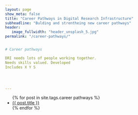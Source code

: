 ```yaml
---
layout: page
show_meta: false
title: "Career Pathways in Digital Research Infrastructure"
subheadline: "Bulding and strentheing new career pathways"
header:
   image_fullwidth: "header_unsplash_5.jpg"
permalink: "/career-pathways/"


# Career pathways

DRI needs lots of people working together.
Needs skills valued. Developed 
Includes X Y S 




---
```

<ul>
    {% for post in site.tags.career pathways %}
    <li><a href="{{ site.url }}{{ site.baseurl }}{{ post.url }}">{{ post.title }}</a></li>
    {% endfor %}
</ul>

